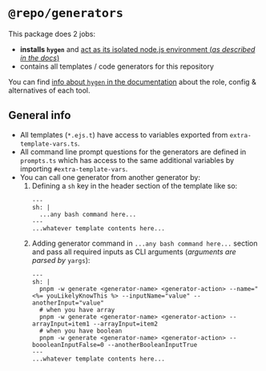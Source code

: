 # `@repo/generators`

This package does 2 jobs:

- **installs `hygen`** and
  [act as its isolated node.js environment (_as described in the docs_)](../../../docs/monorepo.md#but-how-multiple-nodejs)
- contains all templates / code generators for this repository

You can find
[info about `hygen` in the documentation](../../../docs/tools-details.md#hygen-role)
about the role, config & alternatives of each tool.

## General info

- All templates (`*.ejs.t`) have access to variables exported from
  `extra-template-vars.ts`.
- All command line prompt questions for the generators are defined in
  `prompts.ts` which has access to the same additional variables by importing
  `#extra-template-vars`.
- You can call one generator from another generator by:
  1. Defining a `sh` key in the header section of the template like so:
     ```
     ---
     sh: |
       ...any bash command here...
     ---
     ...whatever template contents here...
     ```
  2. Adding generator command in `...any bash command here...` section and pass
     all required inputs as CLI arguments (_arguments are parsed by_ `yargs`):
     ```
     ---
     sh: |
       pnpm -w generate <generator-name> <generator-action> --name="<%= youLikelyKnowThis %> --inputName="value" --anotherInput="value"
       # when you have array
       pnpm -w generate <generator-name> <generator-action> --arrayInput=item1 --arrayInput=item2
       # when you have boolean
       pnpm -w generate <generator-name> <generator-action> --boooleanInputFalse=0 --anotherBooleanInputTrue
     ---
     ...whatever template contents here...
     ```
